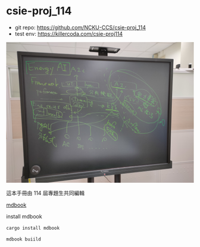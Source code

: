 # csie-proj_114

- git repo: https://github.com/NCKU-CCS/csie-proj_114
- test env: https://killercoda.com/csie-proj114

![outline](./outline.jpg)

這本手冊由 114 屆專題生共同編輯

[mdbook](https://rust-lang.github.io/mdBook)

install mdbook
```
cargo install mdbook
```

```
mdbook buiild
```
